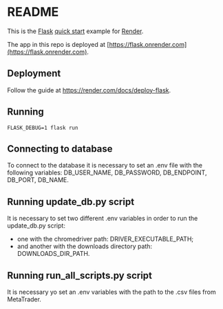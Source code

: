 # README

This is the [Flask](http://flask.pocoo.org/) [quick start](http://flask.pocoo.org/docs/1.0/quickstart/#a-minimal-application) example for [Render](https://render.com).

The app in this repo is deployed at [https://flask.onrender.com](https://flask.onrender.com).

## Deployment

Follow the guide at https://render.com/docs/deploy-flask.

## Running

`FLASK_DEBUG=1 flask run`

## Connecting to database 

To connect to the database it is necessary to set an .env file with the following variables: DB_USER_NAME, DB_PASSWORD, DB_ENDPOINT, DB_PORT, DB_NAME.

## Running update_db.py script 

It is necessary to set two different .env variables in order to run the update_db.py script:
- one with the chromedriver path: DRIVER_EXECUTABLE_PATH;
- and another with the downloads directory path: DOWNLOADS_DIR_PATH. 

## Running run_all_scripts.py script 
It is necessary yo set an .env variables with the path to the .csv files from MetaTrader. 

